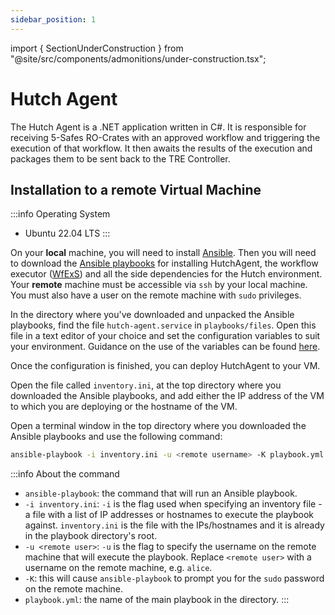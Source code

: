 ```yaml
---
sidebar_position: 1
---
```


import { SectionUnderConstruction } from "@site/src/components/admonitions/under-construction.tsx";

# Hutch Agent

<SectionUnderConstruction />

The Hutch Agent is a .NET application written in C#. It is responsible for receiving 5-Safes RO-Crates with an approved workflow and triggering the execution of that workflow. It then awaits the results of the execution and packages them to be sent back to the TRE Controller.

## Installation to a remote Virtual Machine
:::info Operating System
- Ubuntu 22.04 LTS
:::

On your **local** machine, you will need to install [Ansible](https://www.ansible.com/). Then you will need to download the [Ansible playbooks](https://github.com/Health-Informatics-UoN/hutch/releases) for installing HutchAgent, the workflow executor ([WfExS](https://github.com/inab/WfExS-backend)) and all the side dependencies for the Hutch environment. Your **remote** machine must be accessible via `ssh` by your local machine. You must also have a user on the remote machine with `sudo` privileges.

In the directory where you've downloaded and unpacked the Ansible playbooks, find the file `hutch-agent.service` in `playbooks/files`. Open this file in a text editor of your choice and set the configuration variables to suit your environment. Guidance on the use of the variables can be found [here](/getting-started/configuration/agent.md).

Once the configuration is finished, you can deploy HutchAgent to your VM. 

Open the file called `inventory.ini`, at the top directory where you downloaded the Ansible playbooks, and add either the IP address of the VM to which you are deploying or the hostname of the VM.

Open a terminal window in the top directory where you downloaded the Ansible playbooks and use the following command:

```bash
ansible-playbook -i inventory.ini -u <remote username> -K playbook.yml
```

:::info About the command
- `ansible-playbook`: the command that will run an Ansible playbook.
- `-i inventory.ini`: `-i` is the flag used when specifying an inventory file - a file with a list of IP addresses or hostnames to execute the playbook against. `inventory.ini` is the file with the IPs/hostnames and it is already in the playbook directory's root.
- `-u <remote user>`: `-u` is the flag to specify the username on the remote machine that will execute the playbook. Replace `<remote user>` with a username on the remote machine, e.g. `alice`.
- `-K`: this will cause `ansible-playbook` to prompt you for the `sudo` password on the remote machine.
- `playbook.yml`: the name of the main playbook in the directory.
:::
